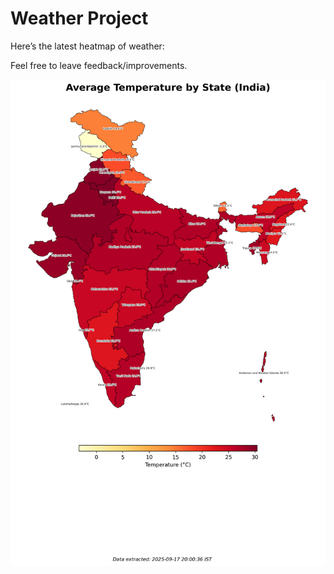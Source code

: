 # Weather Project

Here’s the latest heatmap of weather:

Feel free to leave feedback/improvements.

![India Heatmap](docs/assets/india_heatmap.png?v=CAC60E)
